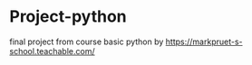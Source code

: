 # Project-python
final project from course basic python by https://markpruet-s-school.teachable.com/
